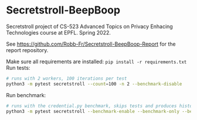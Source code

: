 # Secretstroll-BeepBoop
Secretstroll project of CS-523 Advanced Topics on Privacy Enhacing Technologies course at EPFL. Spring 2022.

See https://github.com/Robb-Fr/Secretstroll-BeepBoop-Report for the report repository.

Make sure all requirements are installed: `pip install -r requirements.txt`
Run tests:

```bash
# runs with 2 workers, 100 iterations per test
python3 -m pytest secretstroll --count=100 -n 2 --benchmark-disable
```

Run benchmark:
```bash
# runs with the credential.py benchmark, skips tests and produces histogram
python3 -m pytest secretstroll --benchmark-enable --benchmark-only --benchmark-histogram
```
